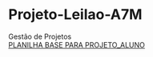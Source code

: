 # Projeto-Leilao-A7M
Gestão de Projetos 
<br>
[PLANILHA BASE PARA PROJETO_ALUNO](https://docs.google.com/spreadsheets/d/1XEvBLwEDWD4G38DiWBr-RY4JdXp5XNr5/edit?usp=share_link&ouid=106682525505356259672&rtpof=true&sd=true)

